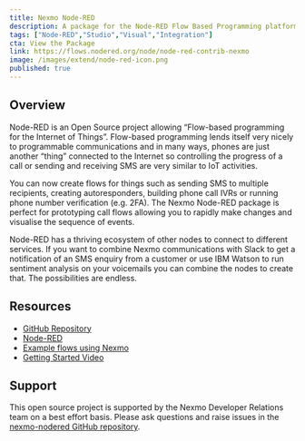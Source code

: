 ```yaml
---
title: Nexmo Node-RED
description: A package for the Node-RED Flow Based Programming platform
tags: ["Node-RED","Studio","Visual","Integration"]
cta: View the Package
link: https://flows.nodered.org/node/node-red-contrib-nexmo
image: /images/extend/node-red-icon.png
published: true
---
```


## Overview

Node-RED is an Open Source project allowing “Flow-based programming for the Internet of Things”. Flow-based programming lends itself very nicely to programmable communications and in many ways, phones are just another “thing” connected to the Internet so controlling the progress of a call or sending and receiving SMS are very similar to IoT activities.

You can now create flows for things such as sending SMS to multiple recipients, creating autoresponders, building phone call IVRs or running phone number verification (e.g. 2FA). The Nexmo Node-RED package is perfect for prototyping call flows allowing you to rapidly make changes and visualise the sequence of events.

Node-RED has a thriving ecosystem of other nodes to connect to different services. If you want to combine Nexmo communications with Slack to get a notification of an SMS enquiry from a customer or use IBM Watson to run sentiment analysis on your voicemails you can combine the nodes to create that. The possibilities are endless.


## Resources

* [GitHub Repository](https://github.com/nexmo/nexmo-nodered)
* [Node-RED](https://nodered.org)
* [Example flows using Nexmo](https://flows.nodered.org/?term=nexmo&type=flow&num_pages=1)
* [Getting Started Video](https://youtu.be/cfdNm1xII2A)

## Support

This open source project is supported by the Nexmo Developer Relations team on a best effort basis. Please ask questions and raise issues in the [nexmo-nodered GitHub repository](https://github.com/Nexmo/nexmo-nodered/issues).

